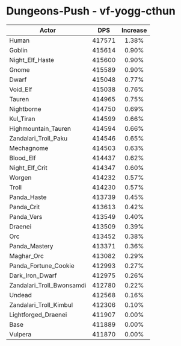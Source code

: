 # Dungeons-Push - vf-yogg-cthun
| Actor | DPS | Increase |
|---|:---:|:---:|
|Human|417571|1.38%|
|Goblin|415614|0.90%|
|Night_Elf_Haste|415600|0.90%|
|Gnome|415589|0.90%|
|Dwarf|415048|0.77%|
|Void_Elf|415038|0.76%|
|Tauren|414965|0.75%|
|Nightborne|414750|0.69%|
|Kul_Tiran|414599|0.66%|
|Highmountain_Tauren|414594|0.66%|
|Zandalari_Troll_Paku|414546|0.65%|
|Mechagnome|414503|0.63%|
|Blood_Elf|414437|0.62%|
|Night_Elf_Crit|414347|0.60%|
|Worgen|414232|0.57%|
|Troll|414230|0.57%|
|Panda_Haste|413739|0.45%|
|Panda_Crit|413613|0.42%|
|Panda_Vers|413549|0.40%|
|Draenei|413509|0.39%|
|Orc|413452|0.38%|
|Panda_Mastery|413371|0.36%|
|Maghar_Orc|413082|0.29%|
|Panda_Fortune_Cookie|412993|0.27%|
|Dark_Iron_Dwarf|412975|0.26%|
|Zandalari_Troll_Bwonsamdi|412780|0.22%|
|Undead|412568|0.16%|
|Zandalari_Troll_Kimbul|412306|0.10%|
|Lightforged_Draenei|411907|0.00%|
|Base|411889|0.00%|
|Vulpera|411870|0.00%|
